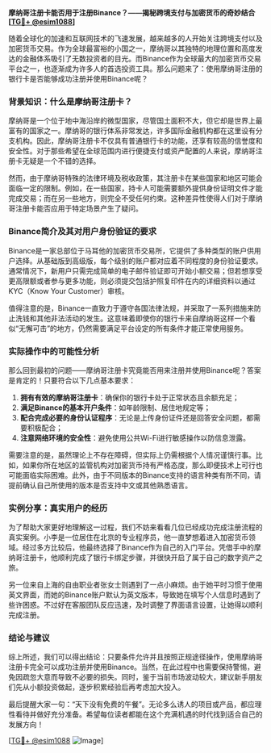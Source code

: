 **摩纳哥注册卡能否用于注册Binance？——揭秘跨境支付与加密货币的奇妙结合[[TG💪+ @esim1088](https://t.me/s/esim1088)]**

随着全球化的加速和互联网技术的飞速发展，越来越多的人开始关注跨境支付以及加密货币交易。作为全球最富裕的小国之一，摩纳哥以其独特的地理位置和高度发达的金融体系吸引了无数投资者的目光。而Binance作为全球最大的加密货币交易平台之一，也逐渐成为许多人的首选投资工具。那么问题来了：使用摩纳哥注册的银行卡是否能够成功注册并使用Binance呢？

### 背景知识：什么是摩纳哥注册卡？

摩纳哥是一个位于地中海沿岸的微型国家，尽管国土面积不大，但它却是世界上最富有的国家之一。摩纳哥的银行体系非常发达，许多国际金融机构都在这里设有分支机构。因此，摩纳哥注册卡不仅具有普通银行卡的功能，还享有较高的信誉度和安全性。对于那些希望在全球范围内进行便捷支付或资产配置的人来说，摩纳哥注册卡无疑是一个不错的选择。

然而，由于摩纳哥特殊的法律环境及税收政策，其注册卡在某些国家和地区可能会面临一定的限制。例如，在一些国家，持卡人可能需要额外提供身份证明文件才能完成交易；而在另一些地方，则完全不受任何约束。这种差异性使得人们对于摩纳哥注册卡能否应用于特定场景产生了疑问。

### Binance简介及其对用户身份验证的要求

Binance是一家总部位于马耳他的加密货币交易所，它提供了多种类型的账户供用户选择。从基础版到高级版，每个级别的账户都对应着不同程度的身份验证要求。通常情况下，新用户只需完成简单的电子邮件验证即可开始小额交易；但若想享受更高限额或者参与更多功能，则必须提交包括护照复印件在内的详细资料以通过KYC（Know Your Customer）审核。

值得注意的是，Binance一直致力于遵守各国法律法规，并采取了一系列措施来防止洗钱和其他非法活动的发生。这意味着即使你的银行卡来自摩纳哥这样一个看似“无懈可击”的地方，仍然需要满足平台设定的所有条件才能正常使用服务。

### 实际操作中的可能性分析

那么回到最初的问题——摩纳哥注册卡究竟能否用来注册并使用Binance呢？答案是肯定的！只要符合以下几点基本要求：

1. **拥有有效的摩纳哥注册卡**：确保你的银行卡处于正常状态且余额充足；
2. **满足Binance的基本开户条件**：如年龄限制、居住地规定等；
3. **配合完成必要的身份认证程序**：无论是上传身份证件还是回答安全问题，都需要积极配合；
4. **注意网络环境的安全性**：避免使用公共Wi-Fi进行敏感操作以防信息泄露。

需要注意的是，虽然理论上不存在障碍，但实际上仍需根据个人情况谨慎行事。比如，如果你所在地区的监管机构对加密货币持有严格态度，那么即便技术上可行也可能面临实际困难。此外，由于不同版本的Binance支持的语言种类有所不同，请提前确认自己所使用的版本是否支持中文或其他熟悉语言。

### 实例分享：真实用户的经历

为了帮助大家更好地理解这一过程，我们不妨来看看几位已经成功完成注册流程的真实案例。小李是一位居住在北京的专业程序员，他一直梦想着进入加密货币领域。经过多方比较后，他最终选择了Binance作为自己的入门平台。凭借手中的摩纳哥注册卡，他顺利完成了银行卡绑定步骤，并很快开启了属于自己的数字资产之旅。

另一位来自上海的自由职业者张女士则遇到了一点小麻烦。由于她平时习惯于使用英文界面，而她的Binance账户默认为英文版本，导致她在填写个人信息时遇到了些许困惑。不过好在客服团队反应迅速，及时调整了界面语言设置，让她得以顺利完成注册。

### 结论与建议

综上所述，我们可以得出结论：只要条件允许并且按照正规途径操作，使用摩纳哥注册卡完全可以成功注册并使用Binance。当然，在此过程中也需要保持警惕，避免因疏忽大意而导致不必要的损失。同时，鉴于当前市场波动较大，建议新手朋友们先从小额投资做起，逐步积累经验后再考虑加大投入。

最后提醒大家一句：“天下没有免费的午餐”。无论多么诱人的项目或产品，都应理性看待并做好充分准备。希望每位读者都能在这个充满机遇的时代找到适合自己的发展方向！

[[TG💪+ @esim1088](https://t.me/s/esim1088) ![Image](https://i.postimg.cc/4NQfJmqS/Snipaste-2025-05-13-00-14-12.png)]